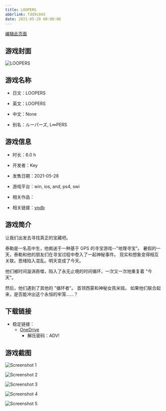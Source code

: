 ```yaml
---
title: LOOPERS
abbrlink: fdd9c843
date: 2021-05-28 00:00:00
---
```

[编辑此页面](https://github.com/ACG-3/ADV3-source/blob/main/source/_posts/games/LOOPERS.md)

## 游戏封面

![LOOPERS](https://pan.timero.xyz/onedrive/img_lib_001/LOOPERS_cover.avif)


## 游戏名称

- 日文：LOOPERS
- 英文：LOOPERS
- 中文：None

- 别名：ルーパーズ, L∞PERS


## 游戏信息

- 时长：6.0 h
- 开发者：Key
- 发售日期：2021-05-28
- 游戏平台：win, ios, and, ps4, swi
- 相关作品：

- 相关链接：[vndb](https://vndb.org/v29445)


## 游戏简介

让我们出发去寻找真正的宝藏吧。

泰勒是一名高中生，他痴迷于一种基于 GPS 的寻宝游戏--"地理寻宝"。
暑假的一天，泰勒和他的朋友们在寻宝过程中卷入了一起神秘事件。
现实和想象变得相互关联。思绪陷入混乱。明天变成了今天。

他们被时间漩涡吞噬，陷入了永无止境的时间循环，一次又一次地重复着 "今天"。

然后，他们遇到了其他的 "循环者"。
首领西蒙和神秘女孩米娅。
如果他们联合起来，是否能冲出这个永恒的牢笼......？




## 下载链接

- 稳定链接：
    - [OneDrive](https://pan.timero.xyz/onedrive/adv_lib_001/LOOPERS)
        - 解压密码：ADV!



## 游戏截图


![Screenshot 1](https://pan.timero.xyz/onedrive/img_lib_001/LOOPERS_Screenshot_1.avif)

![Screenshot 2](https://pan.timero.xyz/onedrive/img_lib_001/LOOPERS_Screenshot_2.avif)

![Screenshot 3](https://pan.timero.xyz/onedrive/img_lib_001/LOOPERS_Screenshot_3.avif)

![Screenshot 4](https://pan.timero.xyz/onedrive/img_lib_001/LOOPERS_Screenshot_4.avif)

![Screenshot 5](https://pan.timero.xyz/onedrive/img_lib_001/LOOPERS_Screenshot_5.avif)

